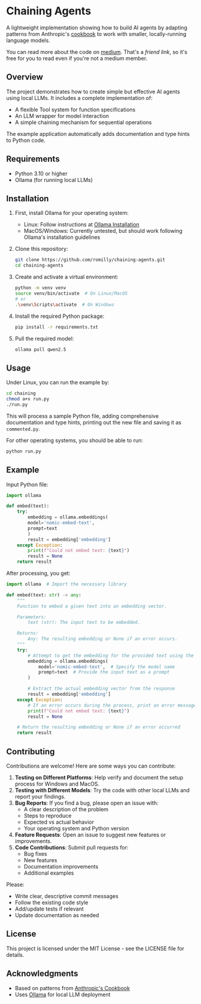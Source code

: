 # Chaining Agents

A lightweight implementation showing how to build AI agents by adapting patterns from Anthropic's [cookbook](https://github.com/anthropics/anthropic-cookbook/tree/main/patterns/agents)
to work with smaller, locally-running language models.

You can read more about the code on [medium](https://medium.com/@romillyc/building-simple-ai-agents-8bde4da58044?sk=441b7050f2966a45cf5656a1ce38101a).
That's a _friend link_, so it's free for you to read even if you're not a medium member.

## Overview

The project demonstrates how to create simple but effective AI agents using local LLMs.
It includes a complete implementation of:
- A flexible Tool system for function specifications
- An LLM wrapper for model interaction
- A simple chaining mechanism for sequential operations

The example application automatically adds documentation and type hints to Python code.

## Requirements

- Python 3.10 or higher
- Ollama (for running local LLMs)

## Installation

1. First, install Ollama for your operating system:
   - Linux: Follow instructions at [Ollama Installation](https://github.com/ollama/ollama)
   - MacOS/Windows: Currently untested, but should work following Ollama's installation guidelines

2. Clone this repository:
   ```bash
   git clone https://github.com/romilly/chaining-agents.git
   cd chaining-agents
   ```

3. Create and activate a virtual environment:
   ```bash
   python -m venv venv
   source venv/bin/activate  # On Linux/MacOS
   # or
   .\venv\Scripts\activate  # On Windows
   ```

4. Install the required Python package:
   ```bash
   pip install -r requirements.txt
   ```

5. Pull the required model:
   ```bash
   ollama pull qwen2.5
   ```

## Usage

Under Linux, you can run the example by:
```bash
cd chaining
chmod a+x run.py
./run.py
```

This will process a sample Python file, adding comprehensive documentation and type hints,
printing out the new file and saving it as `commented.py`.

For other operating systems, you should be able to run:
```bash
python run.py
```

## Example

Input Python file:
```python
import ollama

def embed(text):
    try:
        embedding = ollama.embeddings(
        model='nomic-embed-text',
        prompt=text
        )
        result = embedding['embedding']
    except Exception:
        print(f"Could not embed text: {text}")
        result = None
    return result
```

After processing, you get:
```python
import ollama  # Import the necessary library

def embed(text: str) -> any:
    """
    Function to embed a given text into an embedding vector.

    Parameters:
        text (str): The input text to be embedded.

    Returns:
        Any: The resulting embedding or None if an error occurs.
    """
    try:
        # Attempt to get the embedding for the provided text using the 'nomic-embed-text' model
        embedding = ollama.embeddings(
            model='nomic-embed-text',  # Specify the model name
            prompt=text  # Provide the input text as a prompt
        )

        # Extract the actual embedding vector from the response
        result = embedding['embedding']
    except Exception:
        # If an error occurs during the process, print an error message and return None
        print(f"Could not embed text: {text}")
        result = None

    # Return the resulting embedding or None if an error occurred
    return result
```

## Contributing

Contributions are welcome! Here are some ways you can contribute:

1. **Testing on Different Platforms**: Help verify and document the setup process for Windows and MacOS.
2. **Testing with Different Models**: Try the code with other local LLMs and report your findings.
3. **Bug Reports**: If you find a bug, please open an issue with:
   - A clear description of the problem
   - Steps to reproduce
   - Expected vs actual behavior
   - Your operating system and Python version
4. **Feature Requests**: Open an issue to suggest new features or improvements.
5. **Code Contributions**: Submit pull requests for:
   - Bug fixes
   - New features
   - Documentation improvements
   - Additional examples

Please:
- Write clear, descriptive commit messages
- Follow the existing code style
- Add/update tests if relevant
- Update documentation as needed

## License

This project is licensed under the MIT License - see the LICENSE file for details.

## Acknowledgments

- Based on patterns from [Anthropic's Cookbook](https://github.com/anthropics/anthropic-cookbook)
- Uses [Ollama](https://github.com/ollama/ollama) for local LLM deployment
